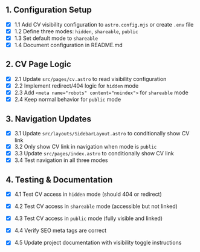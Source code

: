 ## 1. Configuration Setup
- [x] 1.1 Add CV visibility configuration to `astro.config.mjs` or create `.env` file
- [x] 1.2 Define three modes: `hidden`, `shareable`, `public`
- [x] 1.3 Set default mode to `shareable`
- [x] 1.4 Document configuration in README.md

## 2. CV Page Logic
- [x] 2.1 Update `src/pages/cv.astro` to read visibility configuration
- [x] 2.2 Implement redirect/404 logic for `hidden` mode
- [x] 2.3 Add `<meta name="robots" content="noindex">` for `shareable` mode
- [x] 2.4 Keep normal behavior for `public` mode

## 3. Navigation Updates
- [x] 3.1 Update `src/layouts/SidebarLayout.astro` to conditionally show CV link
- [x] 3.2 Only show CV link in navigation when mode is `public`
- [x] 3.3 Update `src/pages/index.astro` to conditionally show CV link
- [x] 3.4 Test navigation in all three modes

## 4. Testing & Documentation
- [x] 4.1 Test CV access in `hidden` mode (should 404 or redirect)
- [x] 4.2 Test CV access in `shareable` mode (accessible but not linked)
- [x] 4.3 Test CV access in `public` mode (fully visible and linked)
- [x] 4.4 Verify SEO meta tags are correct
- [x] 4.5 Update project documentation with visibility toggle instructions

